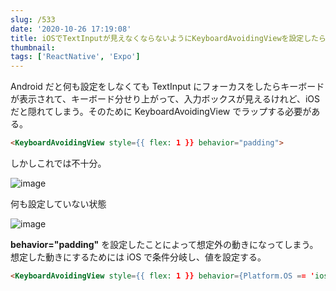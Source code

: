 ```yaml
---
slug: /533
date: '2020-10-26 17:19:08'
title: iOSでTextInputが見えなくならないようにKeyboardAvoidingViewを設定したらanroidでバグる
thumbnail:
tags: ['ReactNative', 'Expo']
---
```

Android だと何も設定をしなくても TextInput にフォーカスをしたらキーボードが表示されて、キーボード分せり上がって、入力ボックスが見えるけれど、iOS だと隠れてしまう。そのために KeyboardAvoidingView でラップする必要がある。

```html
<KeyboardAvoidingView style={{ flex: 1 }} behavior="padding">
```
しかしこれでは不十分。

![image](/img/blog/contents/2020/10/image-10.png)

何も設定していない状態

![image](/img/blog/contents/2020/10/image-9.png)

**behavior="padding"** を設定したことによって想定外の動きになってしまう。
想定した動きにするためには iOS で条件分岐し、値を設定する。

```html
<KeyboardAvoidingView style={{ flex: 1 }} behavior={Platform.OS == 'ios' ? 'padding' : 'height'}>
```
